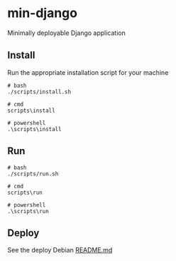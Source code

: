 # min-django

Minimally deployable Django application

## Install

Run the appropriate installation script for your machine

```shell
# bash
./scripts/install.sh

# cmd
scripts\install

# powershell
.\scripts\install
```

## Run

```shell
# bash
./scripts/run.sh

# cmd
scripts\run

# powershell
.\scripts\run
```

## Deploy

See the deploy Debian [README.md](./deploy/debian/README.md)

